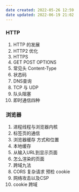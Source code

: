 ```yaml
---
date created: 2022-05-26 12:59
date updated: 2022-06-19 21:02
---
```


### HTTP

1. HTTP 的发展
2. HTTP2 优化
3. HTTPS
4. GET POST OPTIONS
5. 常见头 Content-Type
6. 状态码
7. DNS查询
8. TCP 与 UDP
9. 队头阻塞
10. 即时通信四种

### 浏览器

1. 进程线程与浏览器内核
2. 标签页的通信
3. 浏览器缓存 方式和位置
4. 本地缓存
5. 从输入URL到显示页面
6. 怎么渲染的页面
7. 跨域九法
8. CORS 复杂请求 预检 cookie
9. 网络攻击以及CSP
10. cookie 跨域
